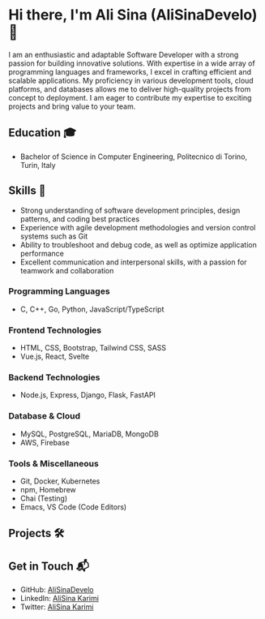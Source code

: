 

<!--
**AliSinaDevelo/AliSinaDevelo** is a ✨ _special_ ✨ repository because its `README.md` (this file) appears on your GitHub profile.

Here are some ideas to get you started:

- 🔭 I’m currently working on ...
- 🌱 I’m currently learning ...
- 👯 I’m looking to collaborate on ...
- 🤔 I’m looking for help with ...
- 💬 Ask me about ...
- 📫 How to reach me: ...
- 😄 Pronouns: ...
- ⚡ Fun fact: ...
-->

# Hi there, I'm Ali Sina (AliSinaDevelo) 👋

<!--- ![AliSina's github stats](https://github-readme-stats.vercel.app/api?username=AliSinaDevelo&show_icons=true&theme=high-contrast) --->



          

<!-- ![Header Image](https://your-image-url.com)  Replace this with a header image if you have one --> 

I am an enthusiastic and adaptable Software Developer with a strong passion for building innovative solutions. With expertise in a wide array of programming languages and frameworks, I excel in crafting efficient and scalable applications. My proficiency in various development tools, cloud platforms, and databases allows me to deliver high-quality projects from concept to deployment. I am eager to contribute my expertise to exciting projects and bring value to your team.

## Education 🎓

- Bachelor of Science in Computer Engineering, Politecnico di Torino, Turin, Italy 

## Skills 🚀

- Strong understanding of software development principles, design patterns, and coding best practices
- Experience with agile development methodologies and version control systems such as Git
- Ability to troubleshoot and debug code, as well as optimize application performance
- Excellent communication and interpersonal skills, with a passion for teamwork and collaboration

### Programming Languages

- C, C++, Go, Python, JavaScript/TypeScript

### Frontend Technologies

- HTML, CSS, Bootstrap, Tailwind CSS, SASS
- Vue.js, React, Svelte

### Backend Technologies

- Node.js, Express, Django, Flask, FastAPI

### Database & Cloud

- MySQL, PostgreSQL, MariaDB, MongoDB
- AWS, Firebase

### Tools & Miscellaneous

- Git, Docker, Kubernetes
- npm, Homebrew
- Chai (Testing)
- Emacs, VS Code (Code Editors)

## Projects 🛠️



## Get in Touch 📬

- GitHub: [AliSinaDevelo](https://github.com/AliSinaDevelo)
- LinkedIn: [AliSina Karimi](https://www.linkedin.com/in/alisina-karimi-43a834224/)
- Twitter: [AliSina Karimi](https://x.com/alisina__karimi?s=11)


